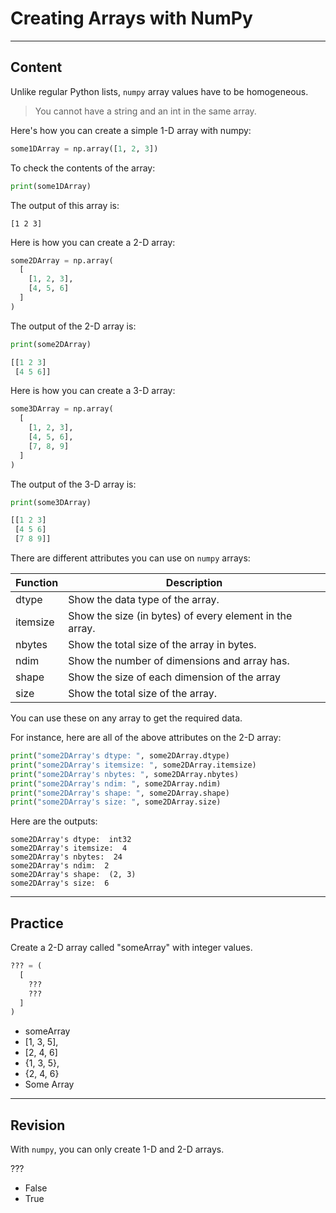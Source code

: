 ﻿---
author: Stefan-Stojanovic

type: normal

category: how to

---

# Creating Arrays with NumPy

---
## Content

Unlike regular Python lists, `numpy` array values have to be homogeneous. 

> You cannot have a string and an int in the same array. 

Here's how you can create a simple 1-D array with numpy:
```python
some1DArray = np.array([1, 2, 3])
```

To check the contents of the array:
```python
print(some1DArray)
```

The output of this array is:
```plain-text
[1 2 3]
```

Here is how you can create a 2-D array:
```python
some2DArray = np.array(
  [
    [1, 2, 3], 
    [4, 5, 6]
  ]
)
```

The output of the 2-D array is:
```python
print(some2DArray)

[[1 2 3]
 [4 5 6]]
```

Here is how you can create a 3-D array:
```python
some3DArray = np.array(
  [
    [1, 2, 3],
    [4, 5, 6],
    [7, 8, 9]
  ]
)
```

The output of the 3-D array is:
```python
print(some3DArray)

[[1 2 3]
 [4 5 6]
 [7 8 9]]
```

There are different attributes you can use on `numpy` arrays:

| Function | Description                                             |
|----------|---------------------------------------------------------|
| dtype    | Show the data type of the array.                        |
| itemsize | Show the size (in bytes) of every element in the array. |
| nbytes   | Show the total size of the array in bytes.              |
| ndim     | Show the number of dimensions and array has.            |
| shape    | Show the size of each dimension of the array            |
| size     | Show the total size of the array.                       |


You can use these on any array to get the required data.

For instance, here are all of the above attributes on the 2-D array:

```python
print("some2DArray's dtype: ", some2DArray.dtype)
print("some2DArray's itemsize: ", some2DArray.itemsize)
print("some2DArray's nbytes: ", some2DArray.nbytes)
print("some2DArray's ndim: ", some2DArray.ndim)
print("some2DArray's shape: ", some2DArray.shape)
print("some2DArray's size: ", some2DArray.size)
```

Here are the outputs:
```plain-text
some2DArray's dtype:  int32
some2DArray's itemsize:  4
some2DArray's nbytes:  24
some2DArray's ndim:  2
some2DArray's shape:  (2, 3)
some2DArray's size:  6
```

---
## Practice

Create a 2-D array called "someArray" with integer values.

```Python
??? = (
  [
    ???
    ???
  ]
)
```

- someArray
- [1, 3, 5],
- [2, 4, 6]
- {1, 3, 5},
- {2, 4, 6}
- Some Array

---
## Revision

With `numpy`, you can only create 1-D and 2-D arrays.

???

- False
- True
